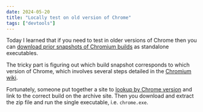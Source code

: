 ```yaml
---
date: 2024-05-20
title: "Locally test on old version of Chrome"
tags: ["devtools"]
---
```



Today I learned that if you need to test in older versions of Chrome then you can [download prior snapshots of Chromium builds](https://commondatastorage.googleapis.com/chromium-browser-snapshots/index.html) as standalone executables.

The tricky part is figuring out which build snapshot corresponds to which version of Chrome, which involves several steps detailed in the [Chromium wiki](https://www.chromium.org/getting-involved/download-chromium/#downloading-old-builds-of-chrome-chromium).

Fortunately, someone put together a site to [lookup by Chrome version](https://vikyd.github.io/download-chromium-history-version/#/) and link to the correct build on the archive site.
Then you download and extract the zip file and run the single executable, i.e. `chrome.exe`.

